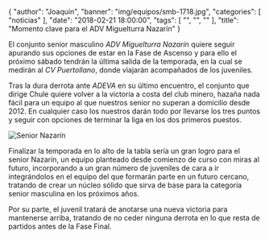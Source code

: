 {
  "author": "Joaquín",
  "banner": "img/equipos/smb-1718.jpg",
  "categories": [
    "noticias"
  ],
  "date": "2018-02-21 18:00:00",
  "tags": [
    "",
    "",
	""
  ],
  "title": "Momento clave para el ADV Miguelturra Nazarín"
}

El conjunto senior masculino _ADV Miguelturra Nazarín_ quiere seguir
apurando sus opciones de estar en la Fase de Ascenso y para ello el
próximo sábado tendrán la última salida de la temporada, en la cual se
medirán al _CV Puertollano_, donde viajarán acompañados de los
juveniles.

Tras la dura derrota ante _ADEVA_ en su último encuentro, el conjunto
que dirige Chule quiere volver a la victoria a costa del club minero,
hazaña nada fácil para un equipo al que nuestros senior no superan a
domicilio desde 2012. En cualquier caso los nuestros darán todo por
llevarse los tres puntos y seguir con opciones de terminar la liga en
los dos primeros puestos.

![Senior Nazarín](../../../../../img/equipos/smb-1718.jpg)

Finalizar la temporada en lo alto de la tabla sería un gran logro para
el senior Nazarín, un equipo planteado desde comienzo de curso con
miras al futuro, incorporando a un gran número de juveniles de cara a
ir integrándolos en el equipo del que formarán parte en un futuro
cercano, tratando de crear un núcleo sólido que sirva de base para la
categoría senior masculina en los próximos años.

Por su parte, el juvenil tratará de anotarse una nueva victoria para
mantenerse arriba, tratando de no ceder ninguna derrota en lo que
resta de partidos antes de la Fase Final.
